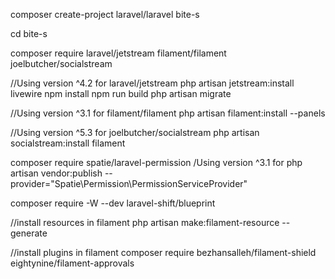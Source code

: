 composer create-project laravel/laravel bite-s

cd bite-s

composer require laravel/jetstream filament/filament joelbutcher/socialstream

//Using version ^4.2 for laravel/jetstream
php artisan jetstream:install livewire
npm install
npm run build
php artisan migrate

//Using version ^3.1 for filament/filament
php artisan filament:install --panels

//Using version ^5.3 for joelbutcher/socialstream
php artisan socialstream:install filament

composer require spatie/laravel-permission
/Using version ^3.1 for
php artisan vendor:publish --provider="Spatie\Permission\PermissionServiceProvider"

composer require -W --dev laravel-shift/blueprint


//install resources in filament
php artisan make:filament-resource <model> --generate


//install plugins in filament
composer require bezhansalleh/filament-shield eightynine/filament-approvals

